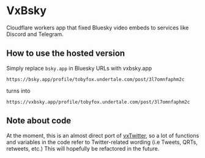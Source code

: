 # VxBsky

Cloudflare workers app that fixed Bluesky video embeds to services like Discord and Telegram.

## How to use the hosted version
Simply replace `bsky.app` in Bluesky URLs with vxbsky.app

`https://bsky.app/profile/tobyfox.undertale.com/post/3l7omnfaphm2c`

turns into

`https://vxbsky.app/profile/tobyfox.undertale.com/post/3l7omnfaphm2c`

## Note about code
At the moment, this is an almost direct port of [vxTwitter](https://github.com/dylanpdx/BetterTwitFix), so a lot of functions and variables in the code refer to Twitter-related wording (i.e Tweets, QRTs, retweets, etc.)
This will hopefully be refactored in the future.